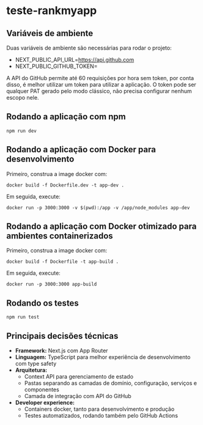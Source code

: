 # teste-rankmyapp

## Variáveis de ambiente

Duas variáveis de ambiente são necessárias para rodar o projeto:

- NEXT_PUBLIC_API_URL=https://api.github.com
- NEXT_PUBLIC_GITHUB_TOKEN=

A API do GitHub permite até 60 requisições por hora sem token, por conta disso, é melhor utilizar um token para utilizar a aplicação. O token pode ser qualquer PAT gerado pelo modo clássico, não precisa configurar nenhum escopo nele.

## Rodando a aplicação com npm

```
npm run dev
```

## Rodando a aplicação com Docker para desenvolvimento

Primeiro, construa a image docker com:

```
docker build -f Dockerfile.dev -t app-dev .
```

Em seguida, execute:

```
docker run -p 3000:3000 -v $(pwd):/app -v /app/node_modules app-dev
```

## Rodando a aplicação com Docker otimizado para ambientes containerizados

Primeiro, construa a image docker com:

```
docker build -f Dockerfile -t app-build .
```

Em seguida, execute:

```
docker run -p 3000:3000 app-build
```

## Rodando os testes

```
npm run test
```

## Principais decisões técnicas

- **Framework:** Next.js com App Router
- **Linguagem:** TypeScript para melhor experiência de desenvolvimento com type safety
- **Arquitetura:**
  - Context API para gerenciamento de estado
  - Pastas separando as camadas de domínio, configuração, serviços e componentes
  - Camada de integração com API do GitHub
- **Developer experience:**
  - Containers docker, tanto para desenvolvimento e produção
  - Testes automatizados, rodando também pelo GitHub Actions
